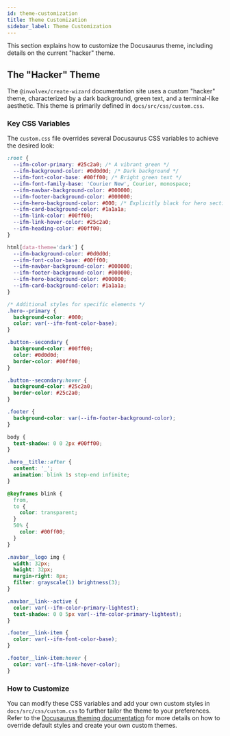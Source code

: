 ```yaml
---
id: theme-customization
title: Theme Customization
sidebar_label: Theme Customization
---
```


<!-- @format -->

This section explains how to customize the Docusaurus theme, including details on the current "hacker" theme.

## The "Hacker" Theme

The `@involvex/create-wizard` documentation site uses a custom "hacker" theme, characterized by a dark background, green text, and a terminal-like aesthetic. This theme is primarily defined in `docs/src/css/custom.css`.

### Key CSS Variables

The `custom.css` file overrides several Docusaurus CSS variables to achieve the desired look:

```css
:root {
  --ifm-color-primary: #25c2a0; /* A vibrant green */
  --ifm-background-color: #0d0d0d; /* Dark background */
  --ifm-font-color-base: #00ff00; /* Bright green text */
  --ifm-font-family-base: 'Courier New', Courier, monospace;
  --ifm-navbar-background-color: #000000;
  --ifm-footer-background-color: #000000;
  --ifm-hero-background-color: #000; /* Explicitly black for hero section */
  --ifm-card-background-color: #1a1a1a;
  --ifm-link-color: #00ff00;
  --ifm-link-hover-color: #25c2a0;
  --ifm-heading-color: #00ff00;
}

html[data-theme='dark'] {
  --ifm-background-color: #0d0d0d;
  --ifm-font-color-base: #00ff00;
  --ifm-navbar-background-color: #000000;
  --ifm-footer-background-color: #000000;
  --ifm-hero-background-color: #000000;
  --ifm-card-background-color: #1a1a1a;
}

/* Additional styles for specific elements */
.hero--primary {
  background-color: #000;
  color: var(--ifm-font-color-base);
}

.button--secondary {
  background-color: #00ff00;
  color: #0d0d0d;
  border-color: #00ff00;
}

.button--secondary:hover {
  background-color: #25c2a0;
  border-color: #25c2a0;
}

.footer {
  background-color: var(--ifm-footer-background-color);
}

body {
  text-shadow: 0 0 2px #00ff00;
}

.hero__title::after {
  content: '_';
  animation: blink 1s step-end infinite;
}

@keyframes blink {
  from,
  to {
    color: transparent;
  }
  50% {
    color: #00ff00;
  }
}

.navbar__logo img {
  width: 32px;
  height: 32px;
  margin-right: 8px;
  filter: grayscale(1) brightness(3);
}

.navbar__link--active {
  color: var(--ifm-color-primary-lightest);
  text-shadow: 0 0 5px var(--ifm-color-primary-lightest);
}

.footer__link-item {
  color: var(--ifm-font-color-base);
}

.footer__link-item:hover {
  color: var(--ifm-link-hover-color);
}
```

### How to Customize

You can modify these CSS variables and add your own custom styles in `docs/src/css/custom.css` to further tailor the theme to your preferences. Refer to the [Docusaurus theming documentation](https://docusaurus.io/docs/styling-layout) for more details on how to override default styles and create your own custom themes.
